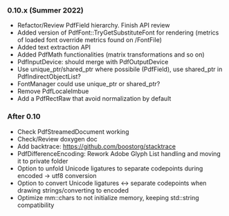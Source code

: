 ### 0.10.x (Summer 2022)
- Refactor/Review PdfField hierarchy. Finish API review
- Added version of PdfFont::TryGetSubstituteFont for rendering
  (metrics of loaded font override metrics found on /FontFile)
- Added text extraction API
- Added PdfMath functionalities (matrix transformations and so on)
- PdfInputDevice: should merge with PdfOutputDevice
- Use unique_ptr/shared_ptr where possibile (PdfField), use shared_ptr in PdfIndirectObjectList?
- FontManager could use unique_ptr or shared_ptr?
- Remove PdfLocaleImbue
- Add a PdfRectRaw that avoid normalization by default

### After 0.10
- Check PdfStreamedDocument working
- Check/Review doxygen doc
- Add backtrace: https://github.com/boostorg/stacktrace
- PdfDifferenceEncoding: Rework Adobe Glyph List handling and moving it to private folder
- Option to unfold Unicode ligatures to separate codepoints during encoded -> utf8 conversion
- Option to convert Unicode ligatures <-> separate codepoints when drawing strings/converting to encoded
- Optimize mm::chars to not initialize memory, keeping std::string compatibility
